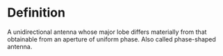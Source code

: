 # Definition

A unidirectional antenna whose major lobe differs materially from that
obtainable from an aperture of uniform phase. Also called phase-shaped
antenna.
